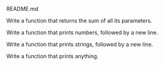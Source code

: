 README.md

Write a function that returns the sum of all its parameters.

Write a function that prints numbers, followed by a new line.

Write a function that prints strings, followed by a new line.

Write a function that prints anything.

